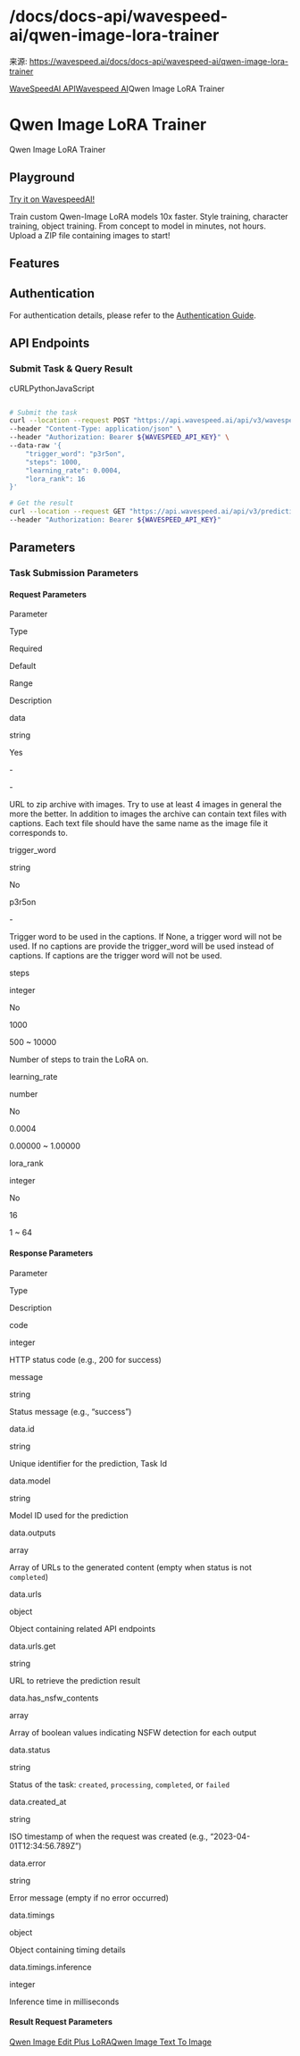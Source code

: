 # /docs/docs-api/wavespeed-ai/qwen-image-lora-trainer

来源: https://wavespeed.ai/docs/docs-api/wavespeed-ai/qwen-image-lora-trainer

[WaveSpeedAI API](/docs/docs-api/webhooks "WaveSpeedAI API")[Wavespeed AI](/docs/docs-api/wavespeed-ai/any-llm "Wavespeed AI")Qwen Image LoRA Trainer

# Qwen Image LoRA Trainer

Qwen Image LoRA Trainer

## Playground[](#playground)

[Try it on WavespeedAI!](https://wavespeed.ai/models/wavespeed-ai/qwen-image-lora-trainer)

Train custom Qwen-Image LoRA models 10x faster. Style training, character training, object training. From concept to model in minutes, not hours. Upload a ZIP file containing images to start!

## Features[](#features)

## Authentication[](#authentication)

For authentication details, please refer to the [Authentication Guide](/docs/docs-authentication).

## API Endpoints[](#api-endpoints)

### Submit Task & Query Result[](#submit-task--query-result)

cURLPythonJavaScript

```bash

# Submit the task
curl --location --request POST "https://api.wavespeed.ai/api/v3/wavespeed-ai/qwen-image-lora-trainer" \
--header "Content-Type: application/json" \
--header "Authorization: Bearer ${WAVESPEED_API_KEY}" \
--data-raw '{
    "trigger_word": "p3r5on",
    "steps": 1000,
    "learning_rate": 0.0004,
    "lora_rank": 16
}'

# Get the result
curl --location --request GET "https://api.wavespeed.ai/api/v3/predictions/${requestId}/result" \
--header "Authorization: Bearer ${WAVESPEED_API_KEY}"
```

## Parameters[](#parameters)

### Task Submission Parameters[](#task-submission-parameters)

#### Request Parameters[](#request-parameters)

Parameter

Type

Required

Default

Range

Description

data

string

Yes

\-

\-

URL to zip archive with images. Try to use at least 4 images in general the more the better. In addition to images the archive can contain text files with captions. Each text file should have the same name as the image file it corresponds to.

trigger\_word

string

No

p3r5on

\-

Trigger word to be used in the captions. If None, a trigger word will not be used. If no captions are provide the trigger\_word will be used instead of captions. If captions are the trigger word will not be used.

steps

integer

No

1000

500 ~ 10000

Number of steps to train the LoRA on.

learning\_rate

number

No

0.0004

0.00000 ~ 1.00000

lora\_rank

integer

No

16

1 ~ 64

#### Response Parameters[](#response-parameters)

Parameter

Type

Description

code

integer

HTTP status code (e.g., 200 for success)

message

string

Status message (e.g., “success”)

data.id

string

Unique identifier for the prediction, Task Id

data.model

string

Model ID used for the prediction

data.outputs

array

Array of URLs to the generated content (empty when status is not `completed`)

data.urls

object

Object containing related API endpoints

data.urls.get

string

URL to retrieve the prediction result

data.has\_nsfw\_contents

array

Array of boolean values indicating NSFW detection for each output

data.status

string

Status of the task: `created`, `processing`, `completed`, or `failed`

data.created\_at

string

ISO timestamp of when the request was created (e.g., “2023-04-01T12:34:56.789Z”)

data.error

string

Error message (empty if no error occurred)

data.timings

object

Object containing timing details

data.timings.inference

integer

Inference time in milliseconds

#### Result Request Parameters[](#result-request-parameters)

[Qwen Image Edit Plus LoRA](/docs/docs-api/wavespeed-ai/qwen-image-edit-plus-lora "Qwen Image Edit Plus LoRA")[Qwen Image Text To Image](/docs/docs-api/wavespeed-ai/qwen-image-text-to-image "Qwen Image Text To Image")